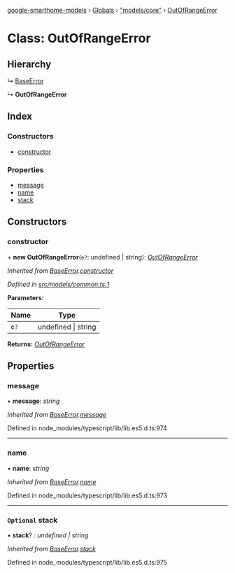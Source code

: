 [google-smarthome-models](../README.md) › [Globals](../globals.md) › ["models/core"](../modules/_models_core_.md) › [OutOfRangeError](_models_core_.outofrangeerror.md)

# Class: OutOfRangeError

## Hierarchy

  ↳ [BaseError](_models_common_.baseerror.md)

  ↳ **OutOfRangeError**

## Index

### Constructors

* [constructor](_models_core_.outofrangeerror.md#constructor)

### Properties

* [message](_models_core_.outofrangeerror.md#message)
* [name](_models_core_.outofrangeerror.md#name)
* [stack](_models_core_.outofrangeerror.md#optional-stack)

## Constructors

###  constructor

\+ **new OutOfRangeError**(`e?`: undefined | string): *[OutOfRangeError](_models_core_.outofrangeerror.md)*

*Inherited from [BaseError](_models_common_.baseerror.md).[constructor](_models_common_.baseerror.md#constructor)*

*Defined in [src/models/common.ts:1](https://github.com/galactic1969/google-smarthome-models/blob/633871f/src/models/common.ts#L1)*

**Parameters:**

Name | Type |
------ | ------ |
`e?` | undefined &#124; string |

**Returns:** *[OutOfRangeError](_models_core_.outofrangeerror.md)*

## Properties

###  message

• **message**: *string*

*Inherited from [BaseError](_models_common_.baseerror.md).[message](_models_common_.baseerror.md#message)*

Defined in node_modules/typescript/lib/lib.es5.d.ts:974

___

###  name

• **name**: *string*

*Inherited from [BaseError](_models_common_.baseerror.md).[name](_models_common_.baseerror.md#name)*

Defined in node_modules/typescript/lib/lib.es5.d.ts:973

___

### `Optional` stack

• **stack**? : *undefined | string*

*Inherited from [BaseError](_models_common_.baseerror.md).[stack](_models_common_.baseerror.md#optional-stack)*

Defined in node_modules/typescript/lib/lib.es5.d.ts:975

